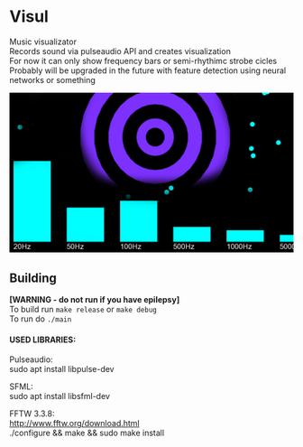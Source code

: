 # Visul
Music visualizator  
Records sound via pulseaudio API and creates visualization  
For now it can only show frequency bars or semi-rhythimc strobe cicles  
Probably will be upgraded in the future with feature detection using neural networks or something  

![](readme/screenshot.png)



## Building
**[WARNING - do not run if you have epilepsy]**  
To build run `make release` or `make debug`  
To run do `./main`  

#### USED LIBRARIES:

Pulseaudio:  
sudo apt install libpulse-dev

SFML:  
sudo apt install libsfml-dev

FFTW 3.3.8:  
http://www.fftw.org/download.html  
./configure && make && sudo make install  
